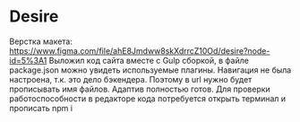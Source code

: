 # Desire
Верстка макета: https://www.figma.com/file/ahE8Jmdww8skXdrrcZ10Od/desire?node-id=5%3A1
Выложил код сайта вместе с Gulp сборкой, в файле package.json можно увидеть используемые плагины.
Навигация не была настроена, т.к. это дело бэкендера. Поэтому в url нужно будет прописывать имя файлов. 
Адаптив полностью готов. Для проверки работоспособности в редакторе кода потребуется открыть терминал и прописать npm i
